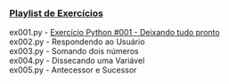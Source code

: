 ### <a href="https://www.youtube.com/playlist?list=PLHz_AreHm4dm6wYOIW20Nyg12TAjmMGT-">Playlist de Exercícios</a>

ex001.py - <a href="https://www.youtube.com/watch?v=nIHq1MtJaKs&list=PLHz_AreHm4dm6wYOIW20Nyg12TAjmMGT-&index=1">Exercício Python #001 - Deixando tudo pronto</a><br />
ex002.py - Respondendo ao Usuário <br />
ex003.py - Somando dois números <br />
ex004.py - Dissecando uma Variável <br />
ex005.py - Antecessor e Sucessor <br />

